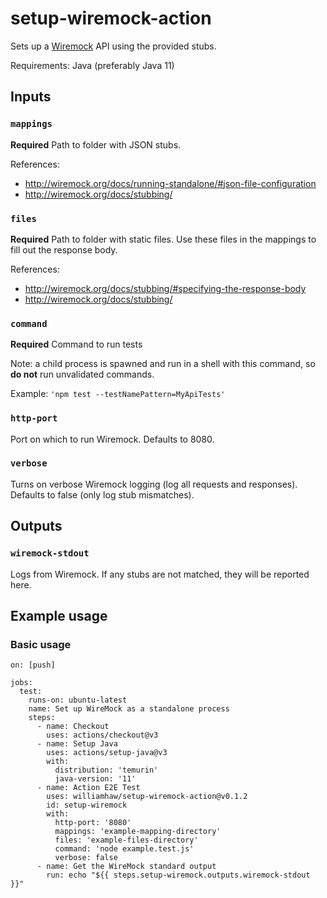 # setup-wiremock-action

Sets up a [Wiremock](http://wiremock.org/) API using the provided stubs.

Requirements: Java (preferably Java 11)

## Inputs

### `mappings`

**Required** Path to folder with JSON stubs.

References:
  -  http://wiremock.org/docs/running-standalone/#json-file-configuration
  -  http://wiremock.org/docs/stubbing/

### `files`

**Required** Path to folder with static files. Use these files in the mappings to fill out the response body.

References:
  - http://wiremock.org/docs/stubbing/#specifying-the-response-body
  - http://wiremock.org/docs/stubbing/

### `command`

**Required** Command to run tests

Note: a child process is spawned and run in a shell with this command, so **do not** run unvalidated commands.

Example: `'npm test --testNamePattern=MyApiTests'`

### `http-port`

Port on which to run Wiremock. Defaults to 8080.

### `verbose`

Turns on verbose Wiremock logging (log all requests and responses). Defaults to false (only log stub mismatches).


## Outputs

### `wiremock-stdout`

Logs from Wiremock. If any stubs are not matched, they will be reported here.

## Example usage

### Basic usage
```
on: [push]

jobs:
  test:
    runs-on: ubuntu-latest
    name: Set up WireMock as a standalone process
    steps:
      - name: Checkout
        uses: actions/checkout@v3
      - name: Setup Java
        uses: actions/setup-java@v3
        with:
          distribution: 'temurin'
          java-version: '11'
      - name: Action E2E Test
        uses: williamhaw/setup-wiremock-action@v0.1.2
        id: setup-wiremock
        with:
          http-port: '8080'
          mappings: 'example-mapping-directory'
          files: 'example-files-directory'
          command: 'node example.test.js'
          verbose: false
      - name: Get the WireMock standard output
        run: echo "${{ steps.setup-wiremock.outputs.wiremock-stdout }}"
```